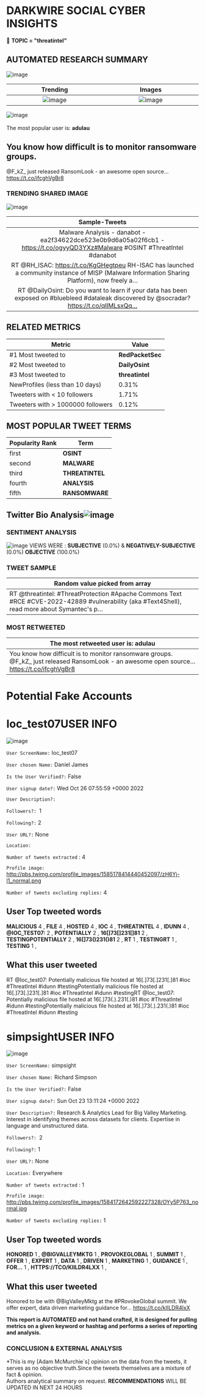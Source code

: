 # DARKWIRE SOCIAL CYBER INSIGHTS 
&#x1F34E; **TOPIC = "threatintel"**

## AUTOMATED RESEARCH SUMMARY
  ![image](darkLogo.png)   

|  Trending  |   Images | 
:-------------------------:|:-------------------------:
|  ![image](assets/threatintel/imageFile1.jpg)     <img width=200/> | ![image](assets/threatintel/imageFile2.jpg) <img width=200/> |   
 
 
![image](assets/threatintel/TWEETS.png)
<br></br>
The most popular user is: **adulau**  
 

## You know how difficult is to monitor ransomware groups. 

@F_kZ_ just released RansomLook - an awesome open source… https://t.co/ifcghVgBr8 

  




### TRENDING SHARED IMAGE

![image](assets/threatintel/twitterPostedImage.png)



|                **Sample-Tweets**        |
| :-------------: |
| Malware Analysis - danabot - ea2f34622dce523e0b9d6a05a02f6cb1 - https://t.co/ogyyQD3YXz#Malware #OSINT #ThreatIntel  #danabot |
| RT @RH_ISAC: https://t.co/KgGHegtpeu RH-ISAC has launched a community instance of MISP (Malware Information Sharing Platform), now freely a… |
| RT @DailyOsint: Do you want to learn if your data has been exposed on #bluebleed #dataleak discovered by @socradar?https://t.co/qlIMLsxQq… |

## RELATED METRICS<br>
| Metric | Value |
| ------------- | ------------- |
| #1 Most tweeted to  | **RedPacketSec** |
| #2 Most tweeted to  | **DailyOsint** |
| #3 Most tweeted to  | **threatintel** |
| NewProfiles (less than 10 days) | 0.31%  |
| Tweeters with < 10 followers  | 1.71%|
| Tweeters with > 1000000 followers  | 0.12%  |



## MOST POPULAR TWEET TERMS 


| Popularity Rank  | Term |
| ------------- | ------------- |
| first  | **OSINT**  |
| second  | **MALWARE**  |
| third  | **THREATINTEL** |
| fourth  | **ANALYSIS**  |
| fifth  | **RANSOMWARE**  |


## Twitter Bio Analysis![image](assets/threatintel/BIO.png)
### SENTIMENT ANALYSIS
![image](assets/threatintel/sentiment.png)
VIEWS WERE : **SUBJECTIVE**  (0.0%) & **NEGATIVELY-SUBJECTIVE** (0.0%) **OBJECTIVE** (100.0%)

### TWEET SAMPLE 
| Random value picked from array |
| ------------- |
|RT @threatintel: #ThreatProtection #Apache Commons Text #RCE #CVE-2022-42889 #vulnerability (aka #Text4Shell), read more about Symantec's p… |

### MOST RETWEETED 

| The most retweeted user is: **adulau**  |
| ------------- |
| You know how difficult is to monitor ransomware groups. @F_kZ_ just released RansomLook - an awesome open source… https://t.co/ifcghVgBr8 |

# Potential Fake Accounts
 
# Ioc_test07USER INFO
![image](http://pbs.twimg.com/profile_images/1585178414440452097/zH6Yj-l1_normal.png)
 
`User ScreenName:` Ioc_test07 
 
`User chosen Name:` Daniel James 
 
`Is the User Verified?:` False 
 
`User signup date?:` Wed Oct 26 07:55:59 +0000 2022 
 
`User Description?:`  
 
`Followers?: `1 
 
`Following?:` 2 
 
`User URL?:` None 
 
`Location:`  
 
`Number of tweets extracted`  : 4 
 
`Profile image:` http://pbs.twimg.com/profile_images/1585178414440452097/zH6Yj-l1_normal.png 
 
`Number of tweets excluding replies:` 4 
 

 

 
## User Top tweeted words 
 
**MALICIOUS** 4 , **FILE** 4 , **HOSTED** 4 , **IOC** 4 , **THREATINTEL** 4 , **IDUNN** 4 , **@IOC_TEST07:** 2 , **POTENTIALLY** 2 , **16[]73[]231[]81** 2 , **TESTINGPOTENTIALLY** 2 , **16[]73()231()81** 2 , **RT** 1 , **TESTINGRT** 1 , **TESTING** 1 , 
 
## What this user tweeted
 
RT @Ioc_test07: Potentially malicious file hosted at 16[.]73[.]231[.]81 #ioc #ThreatIntel #idunn #testingPotentially malicious file hosted at 16[.]73[.]231[.]81 #ioc #ThreatIntel #idunn #testingRT @Ioc_test07: Potentially malicious file hosted at 16[.]73(.).231(.)81 #ioc #ThreatIntel #idunn #testingPotentially malicious file hosted at 16[.]73(.).231(.)81 #ioc #ThreatIntel #idunn #testing
 
# simpsightUSER INFO
![image](http://pbs.twimg.com/profile_images/1584172642592227328/OYy5P763_normal.jpg)
 
`User ScreenName:` simpsight 
 
`User chosen Name:` Richard Simpson 
 
`Is the User Verified?:` False 
 
`User signup date?:` Sun Oct 23 13:11:24 +0000 2022 
 
`User Description?:` Research & Analytics Lead for Big Valley Marketing. Interest in identifying themes across datasets for clients. Expertise in language and unstructured data. 
 
`Followers?: `2 
 
`Following?:` 1 
 
`User URL?:` None 
 
`Location:` Everywhere 
 
`Number of tweets extracted`  : 1 
 
`Profile image:` http://pbs.twimg.com/profile_images/1584172642592227328/OYy5P763_normal.jpg 
 
`Number of tweets excluding replies:` 1 
 

 

 
## User Top tweeted words 
 
**HONORED** 1 , **@BIGVALLEYMKTG** 1 , **PROVOKEGLOBAL** 1 , **SUMMIT** 1 , **OFFER** 1 , **EXPERT** 1 , **DATA** 1 , **DRIVEN** 1 , **MARKETING** 1 , **GUIDANCE** 1 , **FOR…** 1 , **HTTPS://TCO/KIILDR4LXX** 1 , 
 
## What this user tweeted
 
Honored to be with @BigValleyMktg at the #PRovokeGlobal summit. We offer expert, data driven marketing guidance for… https://t.co/kIILDR4lxX
 

<b> This report is AUTOMATED and not hand crafted, it is designed for pulling metrics on a given keyword or hashtag and performs a series of reporting and analysis.</b>  
### CONCLUSION & EXTERNAL ANALYSIS

*This is my [Adam McMurchie`s] opinion on the data from the tweets, it serves as no objective truth.Since the tweets themselves are a mixture of fact & opinion.<br>
Authors analytical summary on request.
**RECOMMENDATIONS** WILL BE UPDATED IN NEXT  24 HOURS <br>